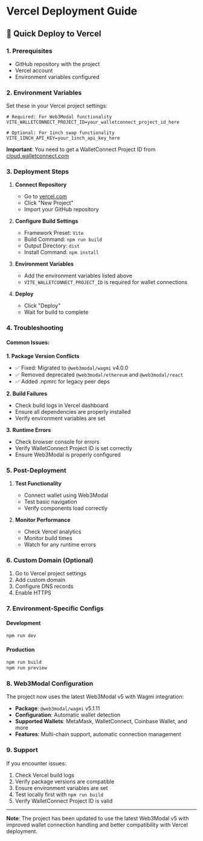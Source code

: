 # Vercel Deployment Guide

## 🚀 Quick Deploy to Vercel

### 1. Prerequisites

- GitHub repository with the project
- Vercel account
- Environment variables configured

### 2. Environment Variables

Set these in your Vercel project settings:

```env
# Required: For Web3Modal functionality
VITE_WALLETCONNECT_PROJECT_ID=your_walletconnect_project_id_here

# Optional: For 1inch swap functionality
VITE_1INCH_API_KEY=your_1inch_api_key_here
```

**Important**: You need to get a WalletConnect Project ID from [cloud.walletconnect.com](https://cloud.walletconnect.com/)

### 3. Deployment Steps

1. **Connect Repository**

   - Go to [vercel.com](https://vercel.com)
   - Click "New Project"
   - Import your GitHub repository

2. **Configure Build Settings**

   - Framework Preset: `Vite`
   - Build Command: `npm run build`
   - Output Directory: `dist`
   - Install Command: `npm install`

3. **Environment Variables**

   - Add the environment variables listed above
   - `VITE_WALLETCONNECT_PROJECT_ID` is required for wallet connections

4. **Deploy**
   - Click "Deploy"
   - Wait for build to complete

### 4. Troubleshooting

#### Common Issues:

**1. Package Version Conflicts**

- ✅ Fixed: Migrated to `@web3modal/wagmi` v4.0.0
- ✅ Removed deprecated `@web3modal/ethereum` and `@web3modal/react`
- ✅ Added .npmrc for legacy peer deps

**2. Build Failures**

- Check build logs in Vercel dashboard
- Ensure all dependencies are properly installed
- Verify environment variables are set

**3. Runtime Errors**

- Check browser console for errors
- Verify WalletConnect Project ID is set correctly
- Ensure Web3Modal is properly configured

### 5. Post-Deployment

1. **Test Functionality**

   - Connect wallet using Web3Modal
   - Test basic navigation
   - Verify components load correctly

2. **Monitor Performance**
   - Check Vercel analytics
   - Monitor build times
   - Watch for any runtime errors

### 6. Custom Domain (Optional)

1. Go to Vercel project settings
2. Add custom domain
3. Configure DNS records
4. Enable HTTPS

### 7. Environment-Specific Configs

#### Development

```bash
npm run dev
```

#### Production

```bash
npm run build
npm run preview
```

### 8. Web3Modal Configuration

The project now uses the latest Web3Modal v5 with Wagmi integration:

- **Package**: `@web3modal/wagmi` v5.1.11
- **Configuration**: Automatic wallet detection
- **Supported Wallets**: MetaMask, WalletConnect, Coinbase Wallet, and more
- **Features**: Multi-chain support, automatic connection management

### 9. Support

If you encounter issues:

1. Check Vercel build logs
2. Verify package versions are compatible
3. Ensure environment variables are set
4. Test locally first with `npm run build`
5. Verify WalletConnect Project ID is valid

---

**Note**: The project has been updated to use the latest Web3Modal v5 with improved wallet connection handling and better compatibility with Vercel deployment.
